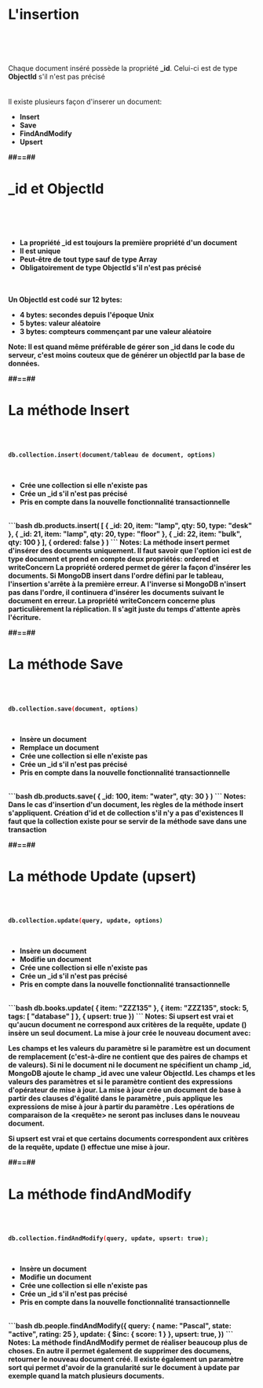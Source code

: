 <!-- .slide: class="sfeir-basic-slide"-->
# L'insertion
<br><br><br>
<div>Chaque document inséré possède la propriété <strong>_id</strong>. Celui-ci est de type <strong>ObjectId</strong> s'il n'est pas précisé</div>
<br><br>
<div>Il existe plusieurs façon d'inserer un document: </div>

- <strong>Insert</strong>
- <strong>Save</strong>
- <strong>FindAndModify<strong>
- <strong>Upsert</strong>

##==##

<!-- slide: class="transition-white sfeir-basic-slide"-->
# _id et ObjectId
<br><br><br>
<div>
  <ul>
    <li>La propriété _id est toujours la <strong>première</strong> propriété d'un document</li>
    <li>Il est <strong>unique</strong></li>
    <li>Peut-être de tout type <strong>sauf</strong> de type Array</li>
    <li><strong>Obligatoirement</strong> de type ObjectId s'il n'est pas précisé</li>
  </ul>
  <br><br>
  <div>Un ObjectId est codé sur <strong>12 bytes</strong>:</div>
  <ul>
    <li><strong>4 bytes</strong>: secondes depuis l'époque Unix</li>
    <li><strong>5 bytes</strong>: valeur aléatoire</li>
    <li><strong>3 bytes</strong>: compteurs commençant par une valeur aléatoire</li>
  </ul>
</div>
Note: Il est quand même préférable de gérer son _id dans le code du serveur, c'est moins couteux que de générer un objectId par la base de données.

##==##

<!-- .slide: class="sfeir-basic-slide with-code "-->
# La méthode Insert
<br><br>
```bash
db.collection.insert(document/tableau de document, options)
```
<!-- .element: class="big-code"-->
<br>
<div>
  <ul>
    <li>Crée une collection si elle n'existe pas</li>
    <li>Crée un _id s'il n'est pas précisé</li>
    <li>Pris en compte dans la nouvelle fonctionnalité transactionnelle</li>
  </ul>
</div>
<br>
```bash
db.products.insert(
   [
     { _id: 20, item: "lamp", qty: 50, type: "desk" },
     { _id: 21, item: "lamp", qty: 20, type: "floor" },
     { _id: 22, item: "bulk", qty: 100 }
   ],
   { ordered: false }
)
```
Notes: La méthode insert permet d'insérer des documents uniquement.
Il faut savoir que l'option ici est de type document et prend en compte deux propriétés: ordered et writeConcern
La propriété ordered permet de gérer la façon d'insérer les documents. Si MongoDB insert dans l'ordre défini par le tableau, l'insertion s'arrête à la première erreur. A l'inverse si MongoDB n'insert pas dans l'ordre, il continuera d'insérer les documents suivant le document en erreur.
La propriété writeConcern concerne plus particulièrement la réplication. Il s'agit juste du temps d'attente après l'écriture.

##==##

<!-- .slide: class="sfeir-basic-slide with-code"-->
# La méthode Save
<br><br>
```bash
db.collection.save(document, options)
```
<!-- .element: class="big-code"-->
<br>
<div>
  <ul>
    <li>Insère un document</li>
    <li>Remplace un document </li>
    <li>Crée une collection si elle n'existe pas</li>
    <li>Crée un _id s'il n'est pas précisé</li>
    <li>Pris en compte dans la nouvelle fonctionnalité transactionnelle</li>
  </ul>
</div>
<br>
```bash
db.products.save( { _id: 100, item: "water", qty: 30 } )
```
Notes: Dans le cas d'insertion d'un document, les règles de la méthode insert s'appliquent. 
Création d'id et de collection s'il n'y a pas d'existences
Il faut que la collection existe pour se servir de la méthode save dans une transaction

##==##

<!-- .slide: class="sfeir-basic-slide with-code"-->
# La méthode Update (upsert)
<br><br>
```bash
db.collection.update(query, update, options)
```
<!-- .element: class="big-code"-->
<br>
<div>
  <ul>
    <li>Insère un document</li>
    <li>Modifie un document </li>
    <li>Crée une collection si elle n'existe pas</li>
    <li>Crée un _id s'il n'est pas précisé</li>
    <li>Pris en compte dans la nouvelle fonctionnalité transactionnelle</li>
  </ul>
</div>
<br>
```bash
db.books.update(
   { item: "ZZZ135" },
   { item: "ZZZ135", stock: 5, tags: [ "database" ] },
   { upsert: true })
```
Notes: Si upsert est vrai et qu'aucun document ne correspond aux critères de la requête, update () insère un seul document. La mise à jour crée le nouveau document avec:

Les champs et les valeurs du paramètre <update> si le paramètre <update> est un document de remplacement (c'est-à-dire ne contient que des paires de champs et de valeurs). Si ni le document <query> ni le document <update> ne spécifient un champ _id, MongoDB ajoute le champ _id avec une valeur ObjectId.
Les champs et les valeurs des paramètres <query> et <update> si le paramètre <update> contient des expressions d'opérateur de mise à jour. La mise à jour crée un document de base à partir des clauses d'égalité dans le paramètre <query>, puis applique les expressions de mise à jour à partir du paramètre <update>. Les opérations de comparaison de la <requête> ne seront pas incluses dans le nouveau document.

Si upsert est vrai et que certains documents correspondent aux critères de la requête, update () effectue une mise à jour.

##==##

<!-- .slide: class="sfeir-basic-slide with-code"-->
# La méthode findAndModify
<br><br>
```bash
db.collection.findAndModify(query, update, upsert: true);
```
<!-- .element: class="big-code"-->
<br>
<div>
  <ul>
    <li>Insère un document</li>
    <li>Modifie un document </li>
    <li>Crée une collection si elle n'existe pas</li>
    <li>Crée un _id s'il n'est pas précisé</li>
    <li>Pris en compte dans la nouvelle fonctionnalité transactionnelle</li>
  </ul>
</div>
<br>
```bash
db.people.findAndModify({
    query: { name: "Pascal", state: "active", rating: 25 },
    update: { $inc: { score: 1 } },
    upsert: true,
})
```
Notes: La méthode findAndModify permet de réaliser beaucoup plus de choses. En autre il permet également de supprimer des documens, retourner le nouveau document créé.
Il existe également un paramètre sort qui permet d'avoir de la granularité sur le document à update par exemple quand la <query> match plusieurs documents.
